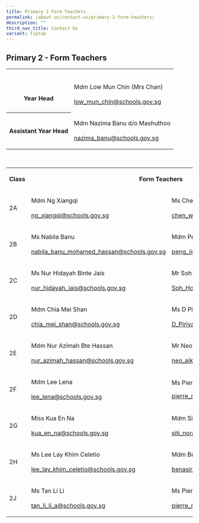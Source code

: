 ```yaml
---
title: Primary 2 Form Teachers
permalink: /about-us/contact-us/primary-2-form-teachers/
description: ""
third_nav_title: Contact Us
variant: tiptap
---
```

<h2><strong>Primary 2 - Form Teachers</strong></h2><table><tbody><tr><th rowspan="1" colspan="1"><p><br><br>Year Head</p></th><td rowspan="1" colspan="1"><p><br>Mdm Low Mun Chin (Mrs Chan)<br><br><a href="mailto:low_mun_chin@schools.gov.sg" rel="noopener noreferrer nofollow" target="_blank">low_mun_chin@schools.gov.sg</a></p></td></tr><tr><th rowspan="1" colspan="1"><p>Assistant Year Head</p></th><td rowspan="1" colspan="1"><p>Mdm Nazima Banu d/o Mashuthoo<br><br><a href="mailto:nazima_banu@schools.gov.sg" rel="noopener noreferrer nofollow" target="_blank">nazima_banu@schools.gov.sg</a></p></td></tr></tbody></table><p><br></p><table><tbody><tr><th rowspan="1" colspan="1"><p>Class</p></th><th rowspan="1" colspan="2"><p>Form Teachers</p></th></tr><tr><td rowspan="1" colspan="1"><p>2A</p></td><td rowspan="1" colspan="1"><p>Mdm Ng Xiangqi<br><br><a href="mailto:ng_xiangqi@schools.gov.sg" rel="noopener noreferrer nofollow" target="_blank">ng_xiangqi@schools.gov.sg</a></p></td><td rowspan="1" colspan="1"><p>Ms Chen Wanxing (Ms Jaclyn)<br><br><a href="mailto:chen_wanxing_jaclyn@schools.gov.sg" rel="noopener noreferrer nofollow" target="_blank">chen_wanxing_jaclyn@schools.gov.sg</a><br></p></td></tr><tr><td rowspan="1" colspan="1"><p>2B</p></td><td rowspan="1" colspan="1"><p>Ms Nabila Banu<br><br><a href="mailto:nabila_banu_mohamed_hassan@schools.gov.sg" rel="noopener noreferrer nofollow" target="_blank">nabila_banu_mohamed_hassan@schools.gov.sg</a></p></td><td rowspan="1" colspan="1"><p>Mdm Peng Jing Jing<br><br><a href="mailto:peng_jingjing@schools.gov.sg" rel="noopener noreferrer nofollow" target="_blank">peng_jingjing@schools.gov.sg</a><br></p></td></tr><tr><td rowspan="1" colspan="1"><p>2C</p></td><td rowspan="1" colspan="1"><p>Ms Nur Hidayah Binte Jais<br><br><a href="mailto:nur_hidayah_jais@schools.gov.sg" rel="noopener noreferrer nofollow" target="_blank">nur_hidayah_jais@schools.gov.sg</a></p></td><td rowspan="1" colspan="1"><p>Mr Soh Hong Hwee Stanley<br><br><a href="mailto:Soh_Hong_Hwee_Stanley@schools.gov.sg" rel="noopener noreferrer nofollow" target="_blank">Soh_Hong_Hwee_Stanley@schools.gov.sg</a></p></td></tr><tr><td rowspan="1" colspan="1"><p>2D</p></td><td rowspan="1" colspan="1"><p>Mdm Chia Mei Shan<br><br><a href="mailto:chia_mei_shan@schools.gov.sg" rel="noopener noreferrer nofollow" target="_blank">chia_mei_shan@schools.gov.sg</a></p></td><td rowspan="1" colspan="1"><p>Ms D Piriyadarisini<br><br><a href="mailto:D_Piriyadarisini@schools.gov.sg" rel="noopener noreferrer nofollow" target="_blank">D_Piriyadarisini@schools.gov.sg</a></p></td></tr><tr><td rowspan="1" colspan="1"><p>2E</p></td><td rowspan="1" colspan="1"><p>Mdm Nur Azimah Bte Hassan<br><br><a href="mailto:nur_azimah_hassan@schools.gov.sg" rel="noopener noreferrer nofollow" target="_blank">nur_azimah_hassan@schools.gov.sg</a></p></td><td rowspan="1" colspan="1"><p>Mr Neo Aik Ghee<br><br><a href="mailto:neo_aik_ghee@schools.gov.sg" rel="noopener noreferrer nofollow" target="_blank">neo_aik_ghee@schools.gov.sg</a></p></td></tr><tr><td rowspan="1" colspan="1"><p>2F</p></td><td rowspan="1" colspan="1"><p>Mdm Lee Lena<br><br><a href="mailto:lee_lena@schools.gov.sg" rel="noopener noreferrer nofollow" target="_blank">lee_lena@schools.gov.sg</a></p></td><td rowspan="1" colspan="1"><p>Ms Pierre Rachel Edmond</p><p></p><p><a href="mailto:pierre_rachel_edmond@schools.gov.sg" rel="noopener noreferrer nofollow" target="_blank">pierre_rachel_edmond@schools.gov.sg</a></p></td></tr><tr><td rowspan="1" colspan="1"><p>2G</p></td><td rowspan="1" colspan="1"><p>Miss Kua En Na<br><br><a href="mailto:kua_en_na@schools.gov.sg" rel="noopener noreferrer nofollow" target="_blank">kua_en_na@schools.gov.sg</a></p></td><td rowspan="1" colspan="1"><p>Mdm Siti Norazirah Binti Ma'arof<br><br><a href="mailto:siti_norazirah_maarof@schools.gov.sg" rel="noopener noreferrer nofollow" target="_blank">siti_norazirah_maarof@schools.gov.sg</a></p></td></tr><tr><td rowspan="1" colspan="1"><p>2H</p></td><td rowspan="1" colspan="1"><p>Ms Lee Lay Khim Celetio<br><br><a href="mailto:lee_lay_khim_celetio@schools.gov.sg" rel="noopener noreferrer nofollow" target="_blank">lee_lay_khim_celetio@schools.gov.sg</a></p></td><td rowspan="1" colspan="1"><p>Mdm Benasir<br><br><a href="mailto:benasir_a@schools.gov.sg" rel="noopener noreferrer nofollow" target="_blank">benasir_a@schools.gov.sg</a></p></td></tr><tr><td rowspan="1" colspan="1"><p>2J</p></td><td rowspan="1" colspan="1"><p>Ms Tan Li Li<br><br><a href="mailto:tan_li_li_a@schools.gov.sg" rel="noopener noreferrer" target="_blank">tan_li_li_a@schools.gov.sg</a></p></td><td rowspan="1" colspan="1"><p>Ms Pierre Rachel Edmond<br><br><a href="mailto:pierre_rachel_edmond@schools.gov.sg" rel="noopener noreferrer" target="_blank">pierre_rachel_edmond@schools.gov.sg</a></p></td></tr></tbody></table><p></p>